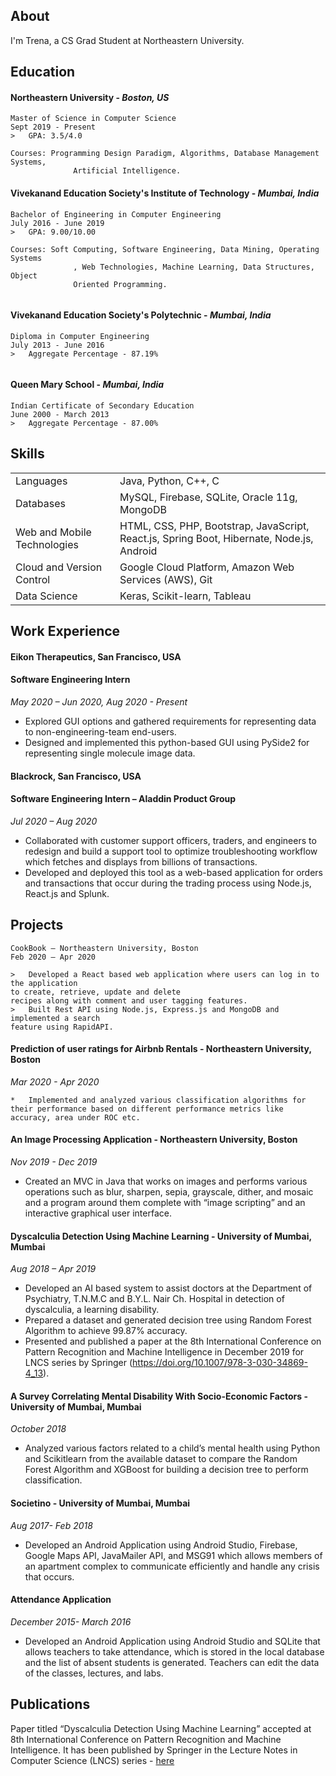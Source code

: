 ## About

I'm Trena, a CS Grad Student at Northeastern University.


## Education

#### **Northeastern University** - _Boston, US_ 

```
Master of Science in Computer Science                                          Sept 2019 - Present 
>   GPA: 3.5/4.0

Courses: Programming Design Paradigm, Algorithms, Database Management Systems,
              Artificial Intelligence.                                                             
```
#### **Vivekanand Education Society's Institute of Technology** - _Mumbai, India_

```
Bachelor of Engineering in Computer Engineering                         July 2016 - June 2019 
>   GPA: 9.00/10.00

Courses: Soft Computing, Software Engineering, Data Mining, Operating Systems
              , Web Technologies, Machine Learning, Data Structures, Object 
              Oriented Programming.
                                                             
```

#### **Vivekanand Education Society's Polytechnic** - _Mumbai, India_

```
Diploma in Computer Engineering                                                  July 2013 - June 2016
>   Aggregate Percentage - 87.19%
                                                           
```

#### **Queen Mary School** - _Mumbai, India_

```
Indian Certificate of Secondary Education                                   June 2000 - March 2013
>   Aggregate Percentage - 87.00%

```

## Skills

|     |   | 
|:-------------|:------------------|
| Languages    | Java, Python, C++, C |
| Databases   |MySQL, Firebase, SQLite, Oracle 11g, MongoDB   |
| Web and Mobile Technologies           | HTML, CSS, PHP, Bootstrap, JavaScript, React.js, Spring Boot, Hibernate, Node.js, Android     |
| Cloud and Version Control | Google Cloud Platform, Amazon Web Services (AWS), Git |
|Data Science|Keras, Scikit-learn, Tableau|



## Work Experience

#### Eikon Therapeutics, San Francisco, USA                                                                 
#### Software Engineering Intern                                                                                     
_May 2020 – Jun 2020, Aug 2020 - Present_
*   Explored GUI options and gathered requirements for representing data to non-engineering-team end-users.
*   Designed and implemented this python-based GUI using PySide2 for representing single molecule image data.

#### Blackrock, San Francisco, USA 
#### Software Engineering Intern – Aladdin Product Group  
_Jul 2020 – Aug 2020_
*   Collaborated with customer support officers, traders, and engineers to redesign and build a support tool to optimize troubleshooting workflow which fetches and displays from billions of transactions.
*   Developed and deployed this tool as a web-based application for orders and transactions that occur during the trading process using Node.js, React.js and Splunk. 

## Projects

```
CookBook – Northeastern University, Boston                                   Feb 2020 – Apr 2020

>   Developed a React based web application where users can log in to the application 
to create, retrieve, update and delete
recipes along with comment and user tagging features.
>   Built Rest API using Node.js, Express.js and MongoDB and implemented a search 
feature using RapidAPI.

```
#### **Prediction of user ratings for Airbnb Rentals - Northeastern University, Boston**  
_Mar 2020 - Apr 2020_
```
*   Implemented and analyzed various classification algorithms for their performance based on different performance metrics like accuracy, area under ROC etc. 
```

#### **An Image Processing Application - Northeastern University, Boston**
_Nov 2019 - Dec 2019_
*   Created an MVC in Java that works on images and performs various operations such as blur, sharpen, sepia, grayscale, dither, and mosaic and a program around them complete with “image scripting” and an interactive graphical user interface.

#### **Dyscalculia Detection Using Machine Learning - University of Mumbai, Mumbai** 
_Aug 2018 – Apr 2019_
*   Developed an AI based system to assist doctors at the Department of Psychiatry, T.N.M.C and B.Y.L. Nair Ch. Hospital in detection of dyscalculia, a learning disability.
*   Prepared a dataset and generated decision tree using Random Forest Algorithm to achieve 99.87% accuracy.
*   Presented and published a paper at the 8th International Conference on Pattern Recognition and Machine Intelligence in December 2019 for LNCS series by Springer (https://doi.org/10.1007/978-3-030-34869-4_13).

#### A Survey Correlating Mental Disability With Socio-Economic Factors - University of Mumbai, Mumbai
_October 2018_
*   Analyzed various factors related to a child’s mental health using Python and Scikitlearn from the available dataset to compare the Random Forest Algorithm and XGBoost for building a decision tree to perform classification.

#### **Societino - University of Mumbai, Mumbai** 
_Aug 2017- Feb 2018_
*   Developed an Android Application using Android Studio, Firebase, Google Maps API, JavaMailer API, and MSG91 which allows members of an apartment complex to communicate efficiently and handle any crisis that occurs.

#### Attendance Application         
_December 2015- March 2016_
*   Developed an Android Application using Android Studio and SQLite that allows teachers to take attendance, which is stored in the local database and the list of absent students is generated. Teachers can edit the data of the classes, lectures, and labs.





## Publications

Paper titled “Dyscalculia Detection Using Machine Learning” accepted at 8th International Conference on Pattern Recognition and
Machine Intelligence. It has been published by Springer in the Lecture Notes in Computer Science (LNCS) series -
[here](https://doi.org/10.1007/978-3-030-34869-4_13)
